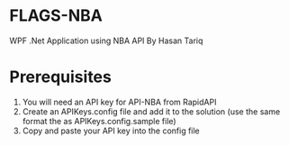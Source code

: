# FLAGS-NBA
 WPF .Net Application using NBA API
By Hasan Tariq

# Prerequisites

1. You will need an API key for API-NBA from RapidAPI
2. Create an APIKeys.config file and add it to the solution (use the same format the as APIKeys.config.sample file)
3. Copy and paste your API key into the config file
